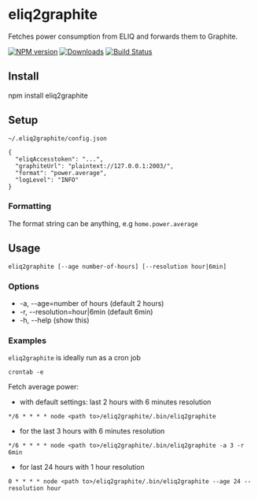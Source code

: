 # eliq2graphite
Fetches power consumption from ELIQ and forwards them to Graphite.

[![NPM version][npm-image]][npm-url] [![Downloads][downloads-image]][npm-url] [![Build Status][travis-image]][travis-url]

## Install
npm install eliq2graphite

## Setup

``~/.eliq2graphite/config.json``

```
{
  "eliqAccesstoken": "...",
  "graphiteUrl": "plaintext://127.0.0.1:2003/",
  "format": "power.average",
  "logLevel": "INFO"
}
```
### Formatting
The format string can be anything, e.g ``home.power.average``

## Usage

```
eliq2graphite [--age number-of-hours] [--resolution hour|6min]
```

### Options

* -a, --age=number of hours (default 2 hours)
* -r, --resolution=hour|6min (default 6min)
* -h, --help (show this)


### Examples

``eliq2graphite`` is ideally run as a cron job
```
crontab -e
```

Fetch average power:
* with default settings: last 2 hours with 6 minutes resolution
```
*/6 * * * * node <path to>/eliq2graphite/.bin/eliq2graphite
```

* for the last 3 hours with 6 minutes resolution
```
*/6 * * * * node <path to>/eliq2graphite/.bin/eliq2graphite -a 3 -r 6min
```

* for last 24 hours with 1 hour resolution
```
0 * * * * node <path to>/eliq2graphite/.bin/eliq2graphite --age 24 --resolution hour
```

[npm-url]: https://npmjs.org/package/eliq2graphite
[downloads-image]: http://img.shields.io/npm/dm/eliq2graphite.svg
[npm-image]: http://img.shields.io/npm/v/eliq2graphite.svg
[travis-url]: https://travis-ci.org/ashpool/eliq2graphite
[travis-image]: http://img.shields.io/travis/ashpool/eliq2graphite.svg
